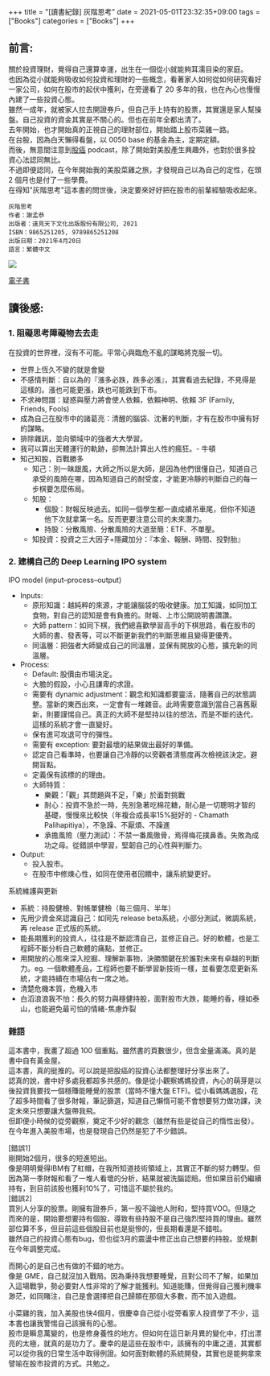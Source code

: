 +++
title = "[讀書紀錄] 灰階思考"
date = 2021-05-01T23:32:35+09:00
tags = ["Books"]
categories = ["Books"]
+++

## 前言:

關於投資理財，覺得自己還算幸運，出生在一個從小就能夠耳濡目染的家庭。  
也因為從小就能夠吸收如何投資和理財的一些概念，看著家人如何從如何研究看好一家公司，如何在股市的起伏中獲利，在旁邊看了 20 多年的我，也在內心也慢慢內建了一些投資心態。  
雖然一成年，就被家人拉去開證券戶，但自己手上持有的股票，其實還是家人幫操盤。自己投資的資金其實是不關心的。但也在前年全都出清了。  
去年開始，也才開始真的正視自己的理財部位，開始踏上股市菜雞一路。  
在台股，因為白天懶得看盤，以 0050 base 的基金為主，定期定額。  
而後，無意間注意到[股癌](https://linktr.ee/gooaye) podcast，除了開始對美股產生興趣外，也對於很多投資心法認同無比。  
不過即便認同，在今年開始我的美股菜雞之旅，才發現自己以為自己的定性，在頭 2 個月也是付了一些學費。  
在得知"灰階思考"這本書的問世後，決定要來好好把在股市的前輩經驗吸收起來。  

```
灰階思考
作者：謝孟恭
出版者：遠見天下文化出版股份有限公司, 2021
ISBN：9865251205, 9789865251208
出版日期：2021年4月20日
語言：繁體中文
```

![](https://books.google.com/books/publisher/content/images/frontcover/FCgqEAAAQBAJ?fife=w200-h300)

[電子書](https://play.google.com/store/books/details/%E8%AC%9D%E5%AD%9F%E6%81%AD_%E7%81%B0%E9%9A%8E%E6%80%9D%E8%80%83?id=FCgqEAAAQBAJ)

## 讀後感:

### 1. 阻礙思考障礙物去去走

在投資的世界裡，沒有不可能。平常心與臨危不亂的謀略將克服一切。  
  
- 世界上恆久不變的就是會變
- 不感情判斷：自以為的『漲多必跌，跌多必漲』，其實看過去紀錄，不見得是這樣的。漲也可能更漲，跌也可能跌到下市。
- 不求神問譜：疑惑與壓力將會使人依賴，依賴神明、依賴 3F (Family, Friends, Fools)
- 成為自己在股市中的諸葛亮：清醒的腦袋、沈著的判斷，才有在股市中擁有好的謀略。
- 排除雜訊，並向領域中的強者大大學習。
- 我可以算出天體運行的軌跡，卻無法計算出人性的瘋狂。- 牛頓
- 知己知股，百戰勝多
    - 知己：別一昧跟風，大師之所以是大師，是因為他們很懂自己，知道自己承受的風險在哪，因為知道自己的耐受度，才能更冷靜的判斷自己的每一步棋要怎麼佈局。
    - 知股：
        - 個股：財報反映過去。如同一個學生都一直成績吊車尾，但你不知道他下次就拿第一名。反而更要注意公司的未來潛力。
        - 持股：分散風險、分散風險的大道至簡：ETF、不單壓。
    - 知投資：投資之三大因子+隱藏加分：『本金、報酬、時間、投對胎』

### 2. 建構自己的 Deep Learning IPO system

IPO model (input–process–output)  

- Inputs:
    - 原形知識：越純粹的來源，才能讓腦袋的吸收健康。加工知識，如同加工食物，對自己的認知是會有負擔的。財報、上市公開說明書讚讚。
    - 大師 pattern：如同下棋，我們總喜歡學習高手的下棋思路，看在股市的大師的書、發表等，可以不斷更新我們的判斷思維且變得更優秀。
    - 同溫層：把強者大師變成自己的同溫層，並保有開放的心態，擴充新的同溫層。
- Process:
    - Default: 股價由市場決定。
    - 大膽的假設，小心且謙卑的求證。
    - 需要有 dynamic adjustment：觀念和知識都要靈活，隨著自己的狀態調整。當新的東西出來，一定會有一堆雜音。此時需要意識到當自己喜舊厭新，則要謹惕自己。真正的大師不是堅持以往的想法，而是不斷的迭代，這樣的系統才會一直變好。
    - 保有進可攻退可守的彈性。
    - 需要有 exception: 要對最壞的結果做出最好的準備。
    - 認定自己看準時，也要讓自己冷靜的以旁觀者清態度再次檢視該決定。避開盲點。
    - 定義保有該標的的理由。
    - 大師特質：
      - 樂觀：「觀」其問題與不足，「樂」於面對挑戰
      - 耐心：投資不急於一時，先別急著吃棉花糖，耐心是一切聰明才智的基礎，慢慢來比較快（年複合成長率15%挺好的 - Chamath Palihapitiya），不急躁、不厭煩、不躁進
      - 承擔風險（壓力測試）：不禁一番風徹骨，焉得梅花撲鼻香。失敗為成功之母。從錯誤中學習，堅韌自己的心性與判斷力。
- Output:
    - 投入股市。
    - 在股市中修煉心性，如同在使用者回饋中，讓系統變更好。

系統維護與更新  

- 系統：持股健檢、對帳單健檢（每三個月、半年）
- 先用少資金來認識自己：如同先 release beta系統，小部分測試，微調系統，再 release 正式版的系統。
- 能長期獲利的投資人，往往是不斷認清自己，並修正自己。好的軟體，也是工程師不斷分析自己軟體的痛點，並修正。
- 用開放的心態來深入挖掘、理解新事物，決勝關鍵在於誰對未來有卓越的判斷力。eg. 一個軟體產品，工程師也要不斷學習新技術一樣，並看要怎麼更新系統，才能持續在市場佔有一席之地。
- 清楚危機本質，危機入市
- 白滔浪浪我不怕：長久的努力與穩健持股，面對股市大跌，能睡的香，穩如泰山，也能避免最可怕的情緒-焦慮炸裂


### 雜語
這本書中，我畫了超過 100 個重點。雖然書的頁數很少，但含金量滿滿。真的是書中自有黃金屋。  
這本書，真的挺推的。可以說是把股癌的投資心法都整理好分享出來了。  
認真的說，書中好多處我都超多共感的。像是從小觀察媽媽投資，內心的萌芽是以後投資我要找一個穩賺能睡覺的股票（當時不懂大盤 ETF)。從小看媽媽選股，花了超多時間看了很多財報，筆記篩選，知道自己懶惰可能不會想要努力做功課，決定未來只想要讓大盤帶我飛。  
但即便小時候的從旁觀察，奠定不少好的觀念（雖然有些是從自己的惰性出發）。在今年進入美股市場，也是發現自己仍然是犯了不少錯誤。  
  
[錯誤1]  
剛開始2個月，很多的短進短出。  
像是明明覺得IBM有了紅帽，在我所知道技術領域上，其實正不斷的努力轉型。但因為第一季財報和看了一堆人看壞的分析，結果就被洗腦認賠。但如果目前仍繼續持有，到目前該股也獲利10%了，可惜這不屬於我的。  
[錯誤2]  
買別人分享的股票。剛擁有證券戶，第一股不論他人附和，堅持買VOO。但隨之而來的是，開始要想要持有個股，導致有些持股不是自己強烈堅持買的理由。雖然部位算不多，但目前這些個股目前也是挺慘的，但長期看還是不錯啦。  
雖然自己的投資心態有bug，但也從3月的震盪中修正出自己想要的持股。並規劃在今年調整完成。  
  
而開心的是自己也有做的不錯的地方。  
像是 GME，自己就沒加入戰局。因為秉持我想要睡覺，且對公司不了解，如果加入這場戰爭，勢必要對人性非常的了解才能獲利。知道能賺，但覺得自己獲利機率渺茫，如同賭注，自己是會選擇把自己歸類在那個大多數，而不加入遊戲。  

小菜雞的我，加入美股也快4個月，很慶幸自己從小從旁看家人投資學了不少，這本書也讓我警惕自己該擁有的心態。  
股市是瞬息萬變的，也是修身養性的地方。但如何在這日新月異的變化中，打出漂亮的太極，就真的是功力了。慶幸的是這些在股市中，該擁有的中庸之道，其實都可以從你我的日常生活中取得例證。如何面對軟體的系統開發，其實也是能夠拿來譬喻在股市投資的方式。共勉之。  
